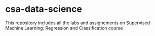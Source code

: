# csa-data-science
This repository includes all the labs and assignements on Supervised Machine Learning: Regression and Classification course
